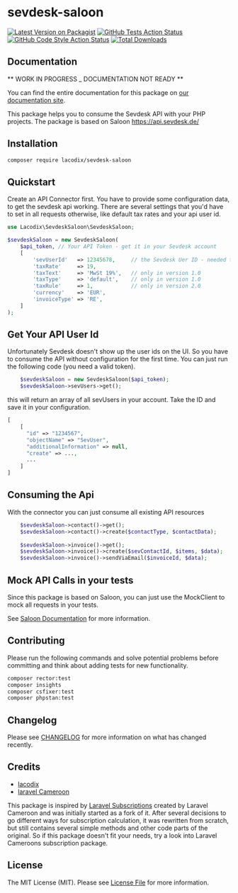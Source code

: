 # sevdesk-saloon

[![Latest Version on Packagist](https://img.shields.io/packagist/v/lacodix/sevdesk-saloon.svg?style=flat-square)](https://packagist.org/packages/lacodix/sevdesk-saloon)
[![GitHub Tests Action Status](https://img.shields.io/github/actions/workflow/status/lacodix/sevdesk-saloon/test.yaml?branch=main&label=tests&style=flat-square)](https://github.com/lacodix/sevdesk-saloon/actions?query=workflow%3Atest+branch%3Amain)
[![GitHub Code Style Action Status](https://img.shields.io/github/actions/workflow/status/lacodix/sevdesk-saloon/style.yaml?branch=main&label=code%20style&style=flat-square)](https://github.com/lacodix/sevdesk-saloon/actions?query=workflow%3Astyle+branch%3Amain)
[![Total Downloads](https://img.shields.io/packagist/dt/lacodix/sevdesk-saloon.svg?style=flat-square)](https://packagist.org/packages/lacodix/sevdesk-saloon)

## Documentation

** WORK IN PROGRESS _ DOCUMENTATION NOT READY **

You can find the entire documentation for this package on [our documentation site](https://www.lacodix.de/docs/sevdesk-saloon).

This package helps you to consume the Sevdesk API with your PHP projects. The package is based on Saloon
https://api.sevdesk.de/

## Installation

```bash
composer require lacodix/sevdesk-saloon
```

## Quickstart

Create an API Connector first. You have to provide some configuration data, to get the sevdesk api working. There 
are several settings that you'd have to set in all requests otherwise, like default tax rates and your api user id.

```php 
use Lacodix\SevdeskSaloon\SevdeskSaloon;

$sevdeskSaloon = new SevdeskSaloon(
    $api_token, // Your API Token - get it in your Sevdesk account
    [
        'sevUserId'   => 12345678,     // the Sevdesk Uer ID - needed to create invoices
        'taxRate'     => 19,
        'taxText'     => 'MwSt 19%',   // only in version 1.0
        'taxType'     => 'default',    // only in version 1.0
        'taxRule'     => 1,            // only in version 2.0
        'currency'    => 'EUR',
        'invoiceType' => 'RE',
    ]
);
```

## Get Your API User Id

Unfortunately Sevdesk doesn't show up the user ids on the UI. So you have to consume the API without configuration
for the first time. You can just run the following code (you need a valid token).

```php
    $sevdeskSaloon = new SevdeskSaloon($api_token);
    $sevdeskSaloon->sevUsers->get();
```

this will return an array of all sevUsers in your account. Take the ID and save it in your configuration.

```php 
[
    [
      "id" => "1234567",
      "objectName" => "SevUser",
      "additionalInformation" => null,
      "create" => ...,
      ...
    ]
]
```

## Consuming the Api

With the connector you can just consume all existing API resources

```php
    $sevdeskSaloon->contact()->get();
    $sevdeskSaloon->contact()->create($contactType, $contactData);
    
    $sevdeskSaloon->invoice()->get();
    $sevdeskSaloon->invoice()->create($sevContactId, $items, $data);
    $sevdeskSaloon->invoice()->sendViaEmail($invoiceId, $data);
``` 

## Mock API Calls in your tests

Since this package is based on Saloon, you can just use the MockClient to mock all requests in your tests.

See [Saloon Documentation](https://docs.saloon.dev/the-basics/testing#testing-your-application) for more information.

## Contributing

Please run the following commands and solve potential problems before committing
and think about adding tests for new functionality.

```bash
composer rector:test
composer insights
composer csfixer:test
composer phpstan:test
```

## Changelog

Please see [CHANGELOG](CHANGELOG.md) for more information on what has changed recently.

## Credits

- [lacodix](https://github.com/lacodix)
- [laravel Cameroon](https://github.com/laravelcm)

This package is inspired by [Laravel Subscriptions](https://github.com/laravelcm/laravel-subscriptions) created 
by Laravel Cameroon and was initially started as a fork of it. After several decisions to go different ways for
subscription calculation, it was rewritten from scratch, but still contains several simple methods and other code 
parts of the original. So if this package doesn't fit your needs, try a look into Laravel Cameroons subscription
package.

## License

The MIT License (MIT). Please see [License File](LICENSE.md) for more information.
